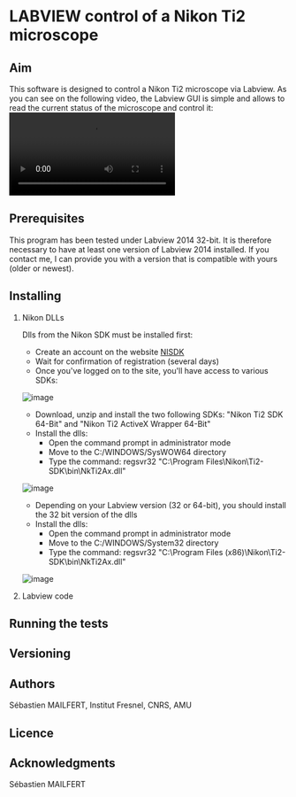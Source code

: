 # LABVIEW control of a Nikon Ti2 microscope

## Aim
This software is designed to control a Nikon Ti2 microscope via Labview.
As you can see on the following video, the Labview GUI is simple and allows to read the current status of the microscope and control it:
![image](https://github.com/MAILFERT-Sebastien/LABVIEW-Nikon-Ti2-microscope-control/blob/main/Nikon_Ti2_Control.mp4)

## Prerequisites
This program has been tested under Labview 2014 32-bit. It is therefore necessary to have at least one version of Labview 2014 installed. If you contact me, I can provide you with a version that is compatible with yours (older or newest).


## Installing

1. Nikon DLLs
   
      Dlls from the Nikon SDK must be installed first:
      
      * Create an account on the website [NISDK](https://nisdk.recollective.com/microscopes)
      * Wait for confirmation of registration (several days)
      * Once you've logged on to the site, you'll have access to various SDKs:

      ![image](https://github.com/MAILFERT-Sebastien/-LABVIEW-Nikon-Ti2-microscope-control/assets/150167221/76514f46-949e-4739-8f99-eeed769e7f44)
      
      * Download, unzip and install the two following SDKs: "Nikon Ti2 SDK 64-Bit" and "Nikon Ti2 ActiveX Wrapper 64-Bit"
      
      <ul>
      <li>Install the dlls:
      <ul>
      <li>Open the command prompt in administrator mode</li>
      <li>Move to the C:/WINDOWS/SysWOW64 directory</li>
      <li>Type the command: regsvr32 "C:\Program Files\Nikon\Ti2-SDK\bin\NkTi2Ax.dll"</li>
      </ul>
      </li>
      </ul>
     
      ![image](https://github.com/MAILFERT-Sebastien/LABVIEW-Nikon-Ti2-microscope-control/blob/main/regsvr32.png)


      * Depending on your Labview version (32 or 64-bit), you should install the 32 bit version of the dlls
      <ul>
      <li>Install the dlls:
      <ul>
      <li>Open the command prompt in administrator mode</li>
      <li>Move to the C:/WINDOWS/System32 directory</li>
      <li>Type the command: regsvr32 "C:\Program Files (x86)\Nikon\Ti2-SDK\bin\NkTi2Ax.dll"</li>
      </ul>
      </li>
      </ul>
      
      ![image](https://github.com/MAILFERT-Sebastien/LABVIEW-Nikon-Ti2-microscope-control/blob/main/regsvr32_32bit.png)
      
2. Labview code

## Running the tests

## Versioning

## Authors
Sébastien MAILFERT, Institut Fresnel, CNRS, AMU

## Licence

## Acknowledgments
Sébastien MAILFERT
